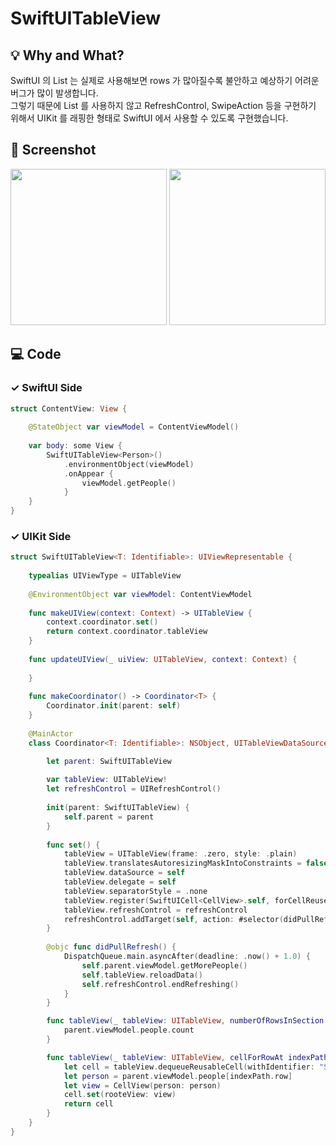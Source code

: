 # SwiftUITableView

## 💡 Why and What?
SwiftUI 의 List 는 실제로 사용해보면 rows 가 많아질수록 불안하고 예상하기 어려운 버그가 많이 발생합니다.  
그렇기 때문에 List 를 사용하지 않고 RefreshControl, SwipeAction 등을 구현하기 위해서 UIKit 를 래핑한 형태로 SwiftUI 에서 사용할 수 있도록 구현했습니다.

## 📱 Screenshot
<img src="https://github.com/insub4067/SwiftUITableView/assets/85481204/35b42e9b-c9d9-468e-9188-7ed35bb2b339" width="250">
<img src="https://github.com/insub4067/SwiftUITableView/assets/85481204/3302858a-5ac2-4b5e-9891-e4f0895c72a9" width="250">

## 💻 Code
### ✓ SwiftUI Side
```Swift
struct ContentView: View {
    
    @StateObject var viewModel = ContentViewModel()
    
    var body: some View {
        SwiftUITableView<Person>()
            .environmentObject(viewModel)
            .onAppear {
                viewModel.getPeople()
            }
    }
}
```

### ✓ UIKit Side
```Swift
struct SwiftUITableView<T: Identifiable>: UIViewRepresentable {
    
    typealias UIViewType = UITableView
    
    @EnvironmentObject var viewModel: ContentViewModel
    
    func makeUIView(context: Context) -> UITableView {
        context.coordinator.set()
        return context.coordinator.tableView
    }
    
    func updateUIView(_ uiView: UITableView, context: Context) {
        
    }
    
    func makeCoordinator() -> Coordinator<T> {
        Coordinator.init(parent: self)
    }
    
    @MainActor
    class Coordinator<T: Identifiable>: NSObject, UITableViewDataSource, UITableViewDelegate {

        let parent: SwiftUITableView
        
        var tableView: UITableView!
        let refreshControl = UIRefreshControl()
        
        init(parent: SwiftUITableView) {
            self.parent = parent
        }
        
        func set() {
            tableView = UITableView(frame: .zero, style: .plain)
            tableView.translatesAutoresizingMaskIntoConstraints = false
            tableView.dataSource = self
            tableView.delegate = self
            tableView.separatorStyle = .none
            tableView.register(SwiftUICell<CellView>.self, forCellReuseIdentifier: "SwiftUICell<CellView>")
            tableView.refreshControl = refreshControl
            refreshControl.addTarget(self, action: #selector(didPullRefresh), for: .valueChanged)
        }
        
        @objc func didPullRefresh() {
            DispatchQueue.main.asyncAfter(deadline: .now() + 1.0) {
                self.parent.viewModel.getMorePeople()
                self.tableView.reloadData()
                self.refreshControl.endRefreshing()
            }
        }

        func tableView(_ tableView: UITableView, numberOfRowsInSection section: Int) -> Int {
            parent.viewModel.people.count
        }

        func tableView(_ tableView: UITableView, cellForRowAt indexPath: IndexPath) -> UITableViewCell {
            let cell = tableView.dequeueReusableCell(withIdentifier: "SwiftUICell<CellView>", for: indexPath) as! SwiftUICell<CellView>
            let person = parent.viewModel.people[indexPath.row]
            let view = CellView(person: person)
            cell.set(rooteView: view)
            return cell
        }
    }
}
```
